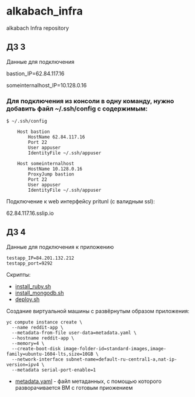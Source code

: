 # alkabach_infra
alkabach Infra repository

## ДЗ 3

Данные для подключения

bastion_IP=62.84.117.16

someinternalhost_IP=10.128.0.16

### Для подключения из консоли в одну команду, нужно добавить файл ~/.ssh/config с содержимым:

`$ ~/.ssh/config`
```
    Host bastion
        HostName 62.84.117.16
        Port 22
        User appuser
        IdentityFile ~/.ssh/appuser

    Host someinternalhost
        HostName 10.128.0.16
        ProxyJump bastion
        Port 22
        User appuser
        IdentityFile ~/.ssh/appuser
```

Подключение к web интерфейсу pritunl (с валидным ssl):

62.84.117.16.sslip.io

## ДЗ 4

Данные для подключения к приложению
```
testapp_IP=84.201.132.212
testapp_port=9292
```

Скрипты:
* [install_ruby.sh](https://github.com/Otus-DevOps-2021-08/alkabach_infra/blob/cloud-testapp/install_ruby.sh)
* [install_mongodb.sh](https://github.com/Otus-DevOps-2021-08/alkabach_infra/blob/cloud-testapp/install_mongodb.sh)
* [deploy.sh](https://github.com/Otus-DevOps-2021-08/alkabach_infra/blob/cloud-testapp/deploy.sh)

Создание виртуальной машины с развёрнутым образом приложения:

```
yc compute instance create \
  --name reddit-app \
  --metadata-from-file user-data=metadata.yaml \
  --hostname reddit-app \
  --memory=4 \
  --create-boot-disk image-folder-id=standard-images,image-family=ubuntu-1604-lts,size=10GB \
  --network-interface subnet-name=default-ru-central1-a,nat-ip-version=ipv4 \
  --metadata serial-port-enable=1
```

* [metadata.yaml](https://github.com/Otus-DevOps-2021-08/alkabach_infra/blob/cloud-testapp/install_mongodb.sh) - файл метаданных, с помощью которого разворачивается ВМ с готовым приожением
